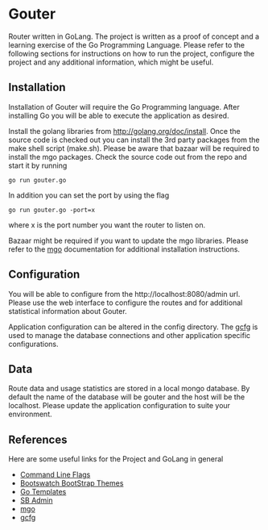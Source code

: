 Gouter
======

Router written in GoLang. The project is written as a proof of concept and a learning exercise of the Go Programming Language.
Please refer to the following sections for instructions on how to run the project, configure the project and any additional information,
which might be useful.

Installation
------------

Installation of Gouter will require the Go Programming language. After installing Go you will be able to execute the application
as desired.

Install the golang libraries from http://golang.org/doc/install. Once the source code is checked out you can install the 3rd party packages
from the make shell script (make.sh). Please be aware that bazaar will be required to install the mgo packages.
Check the source code out from the repo and start it by running

    go run gouter.go

In addition you can set the port by using the flag

    go run gouter.go -port=x

where x is the port number you want the router to listen on.

Bazaar might be required if you want to update the mgo libraries. Please refer to the [mgo](http://labix.org/mgo) documentation
for additional installation instructions.

Configuration
-------------

You will be able to configure from the http://localhost:8080/admin url. Please use the web interface to configure the routes
and for additional statistical information about Gouter.

Application configuration can be altered in the config directory. The [gcfg](https://code.google.com/p/gcfg/) is used to manage the database
connections and other application specific configurations.

Data
----

Route data and usage statistics are stored in a local mongo database. By default the name of the database will be gouter and the host will
be the localhost. Please update the application configuration to suite your environment.

References
----------

Here are some useful links for the Project and GoLang in general

* [Command Line Flags](https://gobyexample.com/command-line-flags)
* [Bootswatch BootStrap Themes](http://bootswatch.com/slate/)
* [Go Templates](http://jan.newmarch.name/go/template/chapter-template.html)
* [SB Admin](http://startbootstrap.com/sb-admin)
* [mgo](http://labix.org/mgo)
* [gcfg](https://code.google.com/p/gcfg/)